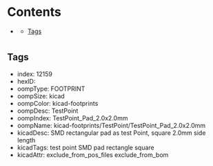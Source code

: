 



Contents
========

* [](#)
	* [Tags](#tags)

# 

## Tags

- index: 12159
- hexID: 
- oompType: FOOTPRINT
- oompSize: kicad
- oompColor: kicad-footprints
- oompDesc: TestPoint
- oompIndex: TestPoint_Pad_2.0x2.0mm
- oompName: kicad-footprints/TestPoint/TestPoint_Pad_2.0x2.0mm
- kicadDesc: SMD rectangular pad as test Point, square 2.0mm side length
- kicadTags: test point SMD pad rectangle square
- kicadAttr: exclude_from_pos_files exclude_from_bom
